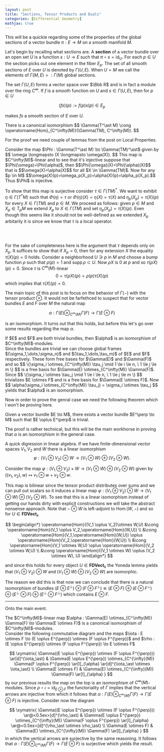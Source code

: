 ```yaml
---
layout: post
title: "Sections, Tensor Products and Duals"
categories: [Differential Geometry]
mathjax: true
---
```


This will be a quickie regarding some of the properties of the global sections of a vector bundle $\pi : E \to M$ on a smooth manifold $M$.

Let's begin by recalling what sections are. A <b>section</b> of a vector bundle over an open set $U$ is a function $s : U \to E$ such that $\pi \circ s = \operatorname{id}_U$. For each $p \in U$ the section picks out one element in the fiber $E_p$. The set of all smooth sections of $E$ over $U$ is denoted by $\Gamma(U,E)$. When $U = M$ we call the elements of $\Gamma(M,E) =: \Gamma(M)$ global sections.

The set $\Gamma(U,E)$ forms a vector space over $\Bbb R$ and is in fact a module over the ring $C^\infty$. If $f$ is a smooth function on $U$ and $s \in \Gamma(U,E)$, then for $p \in U$

$$
(fs)(p) := f(p)s(p) \in E_p
$$

makes $fs$ a smooth section of $E$ over $U$.

<div class="proposition">
There is a canonical isomorphism 
$$
\Gamma(T^\ast M) \cong \operatorname{Hom}_{C^\infty(M)}(\Gamma(TM), C^\infty(M)).
$$
</div>

For the proof we need couple of lemmas from the post on Local Properties.

<div class="proof">
Consider the map $\Phi : \Gamma(T^\ast M) \to \Gamma(TM)^\ast$ given by
$$
\omega \longmapsto (X \longmapsto \omega(X)).
$$
This map is $C^\infty(M)$-linear and to see that it's injective suppose that $\Phi(\omega)=\Phi(\alpha)$, then $$\Phi(\omega)(X)=\Phi(\alpha)(X)$$ that is $$\omega(X)=\alpha(X)$$ for all $X \in \Gamma(TM)$. Now for any $p \in M$ $$\omega(X)(p)=\omega_p(X_p)=\alpha(X)(p)=\alpha_p(X_p).$$ Thus $\Phi$ is injective.

To show that this map is surjective consider $\tau \in \Gamma(TM)^\ast$. We want to exhibit $\eta \in \Gamma(T^\ast M)$ such that $\Phi(\eta) = \tau$ or $\Phi(\eta)(X) = \eta(X) = \tau(X)$ and $\eta_p(X_p) = \tau(X)(p)$ for every $X \in \Gamma(TM)$ and $p \in M$. We proceed as follows: given $p  \in M$ and $X_p \in T_pM$ we extend $X_p$ to $X \in \Gamma(TM)$ and set $\eta_p(X_p) = \tau(X)(p)$. Even though this seems like it should not be well-defined as we extended $X_p$ arbitarily it is since we know that $\tau$ is a local operator.

<br>
<br>

For the sake of completeness here is the argument that $\tau$ depends only on $X_p$. It suffices to show that if $X_p = 0$, then for any extension $X$ the equality $\tau(X)(p) = 0$ holds. Consider a neighborhood $U \ni p$ in $M$ and choose a bump function $\rho$ such that $\rho(p)=1$ and $\operatorname{supp}\rho \subset U$. Now $\rho X$ is $0$ at $p$ and so $\tau(\rho X)(p) = 0$. Since $\tau$ is $C^\infty(M)$-linear
$$
0 = \tau(\rho X)(p) = \rho(p)\tau(X)(p) 
$$
which implies that $\tau(X)(p) = 0$.
</div>

The main topic of this post is to focus on the behavior of $\Gamma(-)$ with the tensor product $\otimes$. It would not be farfethced to suspect that for vector bundles $E$ and $F$ over $M$ the natural map

$$
\alpha : \Gamma(E) \otimes_{C^\infty(M)} \Gamma(F) \to \Gamma(E \otimes F)
$$

is an isomorphism. It turns out that this holds, but before this let's go over some results regarding the map $\alpha$.

<div class="lemma">
If $E$ and $F$ are both trivial bundles, then $\alpha$ is an isomorphism of $C^\infty(M)$-modules.
</div>

<div class="proof">
Since the bundles are trivial we can choose global frames $(\sigma_1,\dots,\sigma_n)$ and $(\tau_1,\dots,\tau_m)$ of $E$ and $F$ respectively. These form free bases for $\Gamma(E)$ and $\Gamma(F)$ and so 
$$
\{\sigma_i \otimes_{C^\infty(M)} \tau_j \mid 1 \le i \le n, \ 1 \le j \le m \}
$$
is a free basis for $\Gamma(E) \otimes_{C^\infty(M)} \Gamma(F)$. Since  
$$
\{\sigma_i \otimes \tau_j \mid 1 \le i \le n, \ 1 \le j \le m \}
$$
trivializes $E \otimes F$ and is a free basis for $\Gamma(E \otimes F)$. Now
$$
\alpha(\sigma_i \otimes_{C^\infty(M)} \tau_j) = \sigma_i \otimes \tau_j
$$
yields that $\alpha$ is an isomorphism.
</div>

Now in order to prove the genral case we need the following theorem which I won't be proving here.

<div class="theorem">
Given a vector bundle $E \to M$, there exists a vector bundle $E^\perp \to M$ such that $E \oplus E^\perp$ is trivial. 
</div>

The proof is rather technical, but this will be the main workhorse in proving that $\alpha$ is an isomorphism in the general case.

A quick digression in linear algebra. If we have finite-dimensional vector spaces $V_1,V_2$ and $W$ there is a linear isomorphism
$$
\varphi : (V_1 \oplus V_2) \otimes W \to (V_1 \otimes W) \oplus (V_2 \otimes W).
$$

Consider the map $\varphi : (V_1 \oplus V_2) \times W \to (V_1 \otimes W) \oplus (V_2 \otimes W)$ given by $((v_1,v_2),w) \longmapsto v_1 \otimes w + v_2 \otimes w$.

This map is bilinear since the tensor product distributes over sums and we can pull out scalars so it induces a linear map $\varphi : (V_1 \oplus V_2) \otimes W \to (V_1 \otimes W) \oplus (V_2 \otimes W)$. To see that this is a linear isomorphism instead of getting our hands dirty with explicit constructions we will take the abstract nonsense approach. Note that $- \otimes W$ is left-adjoint to $\operatorname{Hom}(W,-)$ and so for $U \in \textbf{FDVect}_k$

$$
\begin{align*}
\operatorname{Hom}((V_1 \oplus V_2)\otimes W,U) &\cong \operatorname{Hom}(V_1 \oplus V_2,\operatorname{Hom}(W,U)) \\
&\cong \operatorname{Hom}(V_1,\operatorname{Hom}(W,U)) \oplus \operatorname{Hom}(V_2,\operatorname{Hom}(W,U)) \\
&\cong \operatorname{Hom}(V_1 \otimes W,U) \oplus \operatorname{Hom}(V_2 \otimes W,U) \\
&\cong \operatorname{Hom}((V_1 \otimes W) \oplus (V_2 \otimes W), U)
\end{align*}
$$

and since this holds for every object $U \in \textbf{FDVect}_k$ the Yoneda lemma yields that $(V_1 \oplus V_2)\otimes W$ and $(V_1 \otimes W) \oplus (V_2 \otimes W)$ are isomorphic.

The reason we did this is that now we can conclude that there is a natural isomorphism of bundles $(E \oplus E^{\perp}) \otimes (F \oplus F^{\perp}) \cong (E \otimes F) \oplus (E \otimes F^{\perp}) \oplus (E^{\perp} \otimes F) \oplus (E^{\perp} \otimes F^{\perp})$ which contains $E \otimes F$.

---

Onto the main event.

<div class="theorem">
The $C^\infty(M)$-linear map $\alpha : \Gamma(E) \otimes_{C^\infty(M)} \Gamma(F) \to \Gamma(E \otimes F)$ is a canonical isomorphism of $C^\infty(M)$-modules.
</div>

<div class="proof">
Consider the following commutative diagram and the maps $\iota : E \otimes F \to (E \oplus E^{\perp}) \otimes (F \oplus F^{\perp})$ and $\rho : (E \oplus E^{\perp}) \otimes (F \oplus F^{\perp}) \to E \otimes F$

$$
\xymatrix{
  \Gamma((E \oplus E^{\perp}) \otimes (F \oplus F^{\perp})) \ar[d]^{\iota_\ast} & \Gamma(E \oplus E^{\perp}) \otimes_{C^{\infty}(M)} \Gamma(F \oplus F^{\perp}) \ar[l]_{\alpha} \ar[d]^{\iota_\ast \otimes \iota_\ast} \\
  \Gamma(E \otimes F) & \Gamma(E) \otimes_{C^{\infty}(M)} \Gamma(F) \ar[l]_{\alpha}
}
$$
by our previous results the map on the top is an isomorphism of $C^{\infty}(M)$-modules. Since $\rho \circ \iota = \operatorname{id}_{E \otimes F}$ the functoriality of $\Gamma$ implies that the vertical arrows are injective from which it follows that $\alpha : \Gamma(E) \otimes_{C^\infty(M)} \Gamma(F) \to \Gamma(E \otimes F)$ is injective. Consider now the diagram

$$
\xymatrix{
  \Gamma((E \oplus E^{\perp}) \otimes (F \oplus F^{\perp})) \ar@<0.5ex>[d]^{\rho_\ast} & \Gamma(E \oplus E^{\perp}) \otimes_{C^{\infty}(M)} \Gamma(F \oplus F^{\perp}) \ar[l]_{\alpha} \ar@<0.5ex>[d]^{\rho_\ast \otimes \rho_\ast} \\
  \Gamma(E \otimes F) & \Gamma(E) \otimes_{C^{\infty}(M)} \Gamma(F) \ar[l]_{\alpha}
}
$$
in which the vertical arrows are surjective by the same reasoning. It follows that $\alpha : \Gamma(E) \otimes_{C^\infty(M)} \Gamma(F) \to \Gamma(E \otimes F)$ is surjective which yields the result.
</div>
